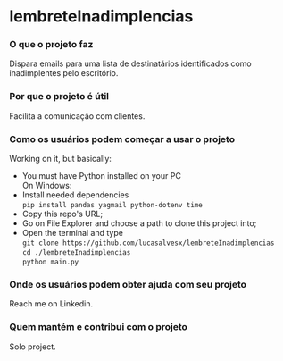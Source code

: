 # lembreteInadimplencias

### O que o projeto faz
Dispara emails para uma lista de destinatários identificados como inadimplentes pelo escritório.

### Por que o projeto é útil
Facilita a comunicação com clientes.

### Como os usuários podem começar a usar o projeto
Working on it, but basically:  
- You must have Python installed on your PC  
On Windows:  
- Install needed dependencies  
`pip install pandas yagmail python-dotenv time`
- Copy this repo's URL;  
- Go on File Explorer and choose a path to clone this project into;  
- Open the terminal and type  
`git clone https://github.com/lucasalvesx/lembreteInadimplencias`  
`cd ./lembreteInadimplencias`  
`python main.py`  

### Onde os usuários podem obter ajuda com seu projeto
Reach me on Linkedin.

### Quem mantém e contribui com o projeto
Solo project.
